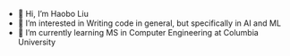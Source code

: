- 👋 Hi, I’m Haobo Liu
- 👀 I’m interested in Writing code in general, but specifically in AI and ML
- 🌱 I’m currently learning MS in Computer Engineering at Columbia University


<!---
chrisliuuuu/chrisliuuuu is a ✨ special ✨ repository because its `README.md` (this file) appears on your GitHub profile.
You can click the Preview link to take a look at your changes.
--->
